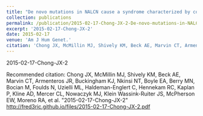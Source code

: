 ```yaml
---
title: "De novo mutations in NALCN cause a syndrome characterized by congenital contractures of the limbs and face, hypotonia, and developmental delay.""
collection: publications
permalink: /publication/2015-02-17-Chong-JX-2-De-novo-mutations-in-NALCN-cause-a-syndrome-characterized-by-congenital-contractures-of-the-limbs-and-face,-hypotonia,-and-developmental-delay."
excerpt: '2015-02-17-Chong-JX-2'
date: 2015-02-17
venue: 'Am J Hum Genet.'
citation: 'Chong JX, McMillin MJ, Shively KM, Beck AE, Marvin CT, Armenteros JR, Buckingham KJ, Nkinsi NT, Boyle EA, Berry MN, Bocian M, Foulds N, Uzielli ML, Haldeman-Englert C, Hennekam RC, Kaplan P, Kline AD, Mercer CL, Nowaczyk MJ, Klein Wassink-Ruiter JS, McPherson EW, Moreno RA, et al. &quot;2015-02-17-Chong-JX-2&quot; http://fred3ric.github.io/files/2015-02-17-Chong-JX-2.pdf'
---
```

2015-02-17-Chong-JX-2

Recommended citation: Chong JX, McMillin MJ, Shively KM, Beck AE, Marvin CT, Armenteros JR, Buckingham KJ, Nkinsi NT, Boyle EA, Berry MN, Bocian M, Foulds N, Uzielli ML, Haldeman-Englert C, Hennekam RC, Kaplan P, Kline AD, Mercer CL, Nowaczyk MJ, Klein Wassink-Ruiter JS, McPherson EW, Moreno RA, et al. "2015-02-17-Chong-JX-2" http://fred3ric.github.io/files/2015-02-17-Chong-JX-2.pdf